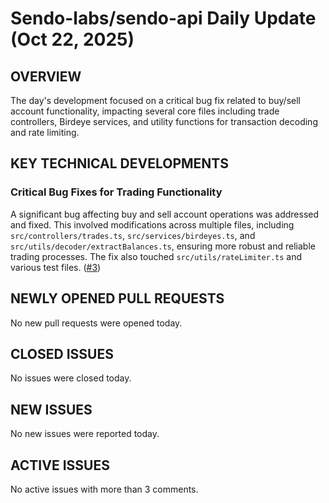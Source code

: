 # Sendo-labs/sendo-api Daily Update (Oct 22, 2025)
## OVERVIEW 
The day's development focused on a critical bug fix related to buy/sell account functionality, impacting several core files including trade controllers, Birdeye services, and utility functions for transaction decoding and rate limiting.
## KEY TECHNICAL DEVELOPMENTS

### Critical Bug Fixes for Trading Functionality
A significant bug affecting buy and sell account operations was addressed and fixed. This involved modifications across multiple files, including `src/controllers/trades.ts`, `src/services/birdeyes.ts`, and `src/utils/decoder/extractBalances.ts`, ensuring more robust and reliable trading processes. The fix also touched `src/utils/rateLimiter.ts` and various test files. ([#3](https://github.com/Sendo-labs/sendo-api/pull/3))

## NEWLY OPENED PULL REQUESTS
No new pull requests were opened today.

## CLOSED ISSUES
No issues were closed today.

## NEW ISSUES
No new issues were reported today.

## ACTIVE ISSUES
No active issues with more than 3 comments.